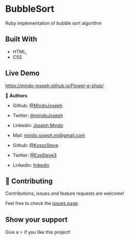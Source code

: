 # BubbleSort
Ruby implementation of bubble sort algorithm
## Built With

- HTML,
- CSS

## Live Demo

https://mindo-joseph.github.io/Flower-e-shop/


👤 **Authors**

- Github: [@MindoJoseph](https://github.com/Mindo-Joseph)
- Twitter: [@mindoJoseph](https://twitter.com/mindoJoseph)
- Linkedin: [Joseph Mindo](https://www.linkedin.com/in/joseph-mindo-367284132/)
- Mail: mindo.joseph.mj@gmail.com


- Github: [@KossySteve](https://github.com/KossySteve)
- Twitter: [@EzeSteve3](https://twitter.com/EzeSteve3/)
- Linkedin: [linkedin](https://www.linkedin.com/in/steve-ez-b090ba198/) 

## 🤝 Contributing

Contributions, issues and feature requests are welcome!

Feel free to check the [issues page](https://github.com/Mindo-Joseph/BubbleSort/issues).

## Show your support

Give a ⭐️ if you like this project!

